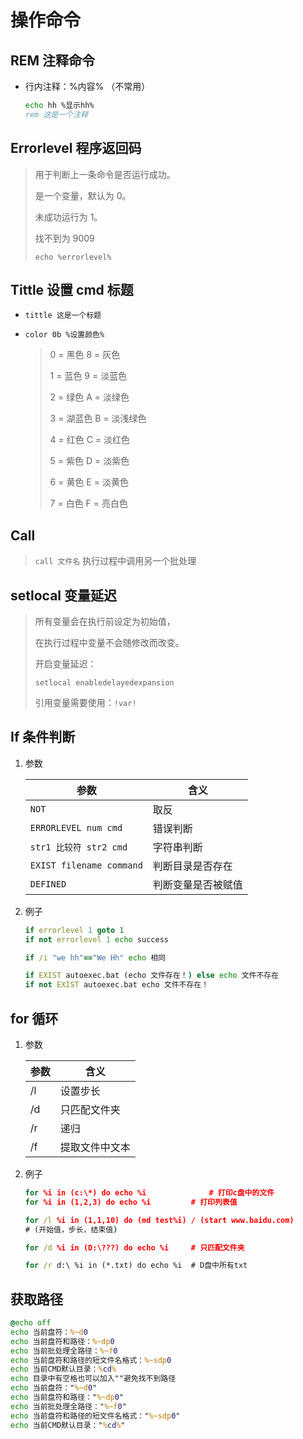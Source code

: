 <!--
title: 03-操作命令
sort:
-->

# 操作命令

## REM 注释命令

- 行内注释：%内容% （不常用）

  ```bat
  echo hh %显示hh%
  rem 这是一个注释
  ```

## Errorlevel 程序返回码

> 用于判断上一条命令是否运行成功。
>
> 是一个变量，默认为 0。
>
> 未成功运行为 1。
>
> 找不到为 9009
>
> `echo %errorlevel%`

## Tittle 设置 cmd 标题

- `tittle 这是一个标题`

- `color 0b %设置颜色%`

  > 0 = 黑色 8 = 灰色
  >
  > 1 = 蓝色 9 = 淡蓝色
  >
  > 2 = 绿色 A = 淡绿色
  >
  > 3 = 湖蓝色 B = 淡浅绿色
  >
  > 4 = 红色 C = 淡红色
  >
  > 5 = 紫色 D = 淡紫色
  >
  > 6 = 黄色 E = 淡黄色
  >
  > 7 = 白色 F = 亮白色

## Call

> `call 文件名` 执行过程中调用另一个批处理

## setlocal 变量延迟

> 所有变量会在执行前设定为初始值，
>
> 在执行过程中变量不会随修改而改变。
>
> 开启变量延迟：
>
> `setlocal enabledelayedexpansion`
>
> 引用变量需要使用：`!var!`

## If 条件判断

1. 参数

   | 参数                     | 含义               |
   | ------------------------ | ------------------ |
   | `NOT`                    | 取反               |
   | `ERRORLEVEL num cmd`     | 错误判断           |
   | `str1 比较符 str2 cmd`   | 字符串判断         |
   | `EXIST filename command` | 判断目录是否存在   |
   | `DEFINED`                | 判断变量是否被赋值 |

2. 例子

   ```bat
   if errorlevel 1 goto 1
   if not errorlevel 1 echo success

   if /i "we hh"=="We Hh" echo 相同

   if EXIST autoexec.bat (echo 文件存在！) else echo 文件不存在
   if not EXIST autoexec.bat echo 文件不存在！
   ```

## for 循环

1. 参数

   | 参数 | 含义           |
   | ---- | -------------- |
   | /l   | 设置步长       |
   | /d   | 只匹配文件夹   |
   | /r   | 递归           |
   | /f   | 提取文件中文本 |

2. 例子

   ```bat
   for %i in (c:\*) do echo %i				# 打印c盘中的文件
   for %i in (1,2,3) do echo %i			# 打印列表值

   for /l %i in (1,1,10) do (md test%i) / (start www.baidu.com)
   # (开始值，步长，结束值)

   for /d %i in (D:\???) do echo %i		# 只匹配文件夹

   for /r d:\ %i in (*.txt) do echo %i 	# D盘中所有txt
   ```

## 获取路径

```bat
@echo off
echo 当前盘符：%~d0
echo 当前盘符和路径：%~dp0
echo 当前批处理全路径：%~f0
echo 当前盘符和路径的短文件名格式：%~sdp0
echo 当前CMD默认目录：%cd%
echo 目录中有空格也可以加入""避免找不到路径
echo 当前盘符："%~d0"
echo 当前盘符和路径："%~dp0"
echo 当前批处理全路径："%~f0"
echo 当前盘符和路径的短文件名格式："%~sdp0"
echo 当前CMD默认目录："%cd%"
```
